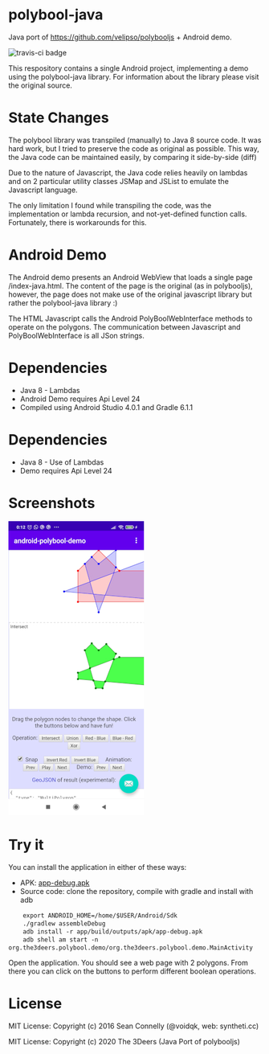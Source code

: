 polybool-java
=============

Java port of https://github.com/velipso/polybooljs + Android demo.

![travis-ci badge](https://travis-ci.org/the3deers/polybool-java.svg?branch=master)

This respository contains a single Android project, implementing a demo using the polybool-java library.
For information about the library please visit the original source.


State Changes
=============

The polybool library was transpiled (manually) to Java 8 source code.
It was hard work, but I tried to preserve the code as original as possible.
This way, the Java code can be maintained easily, by comparing it side-by-side (diff)

Due to the nature of Javascript, the Java code relies heavily on lambdas
and on 2 particular utility classes JSMap and JSList to emulate the Javascript language.

The only limitation I found while transpiling the code, was the implementation or lambda recursion,
and not-yet-defined function calls. Fortunately, there is workarounds for this.


Android Demo
============

The Android demo presents an Android WebView that loads a single page /index-java.html.
The content of the page is the original (as in polybooljs), however,
the page does not make use of the original javascript library
but rather the polybool-java library :)

The HTML Javascript calls the Android PolyBoolWebInterface methods to operate on the polygons.
The communication between Javascript and PolyBoolWebInterface is all JSon strings.


Dependencies
============

* Java 8 - Lambdas
* Android Demo requires Api Level 24
* Compiled using Android Studio 4.0.1 and Gradle 6.1.1


Dependencies
============

* Java 8 - Use of Lambdas
* Demo requires Api Level 24


Screenshots
===========

![Screenshot1](screenshots/screenshot1.jpg)


Try it
======

You can install the application in either of these ways:

  * APK: [app-debug.apk](app/build/outputs/apk/debug/app-debug.apk)
  * Source code: clone the repository, compile with gradle and install with adb

```
    export ANDROID_HOME=/home/$USER/Android/Sdk
    ./gradlew assembleDebug
    adb install -r app/build/outputs/apk/app-debug.apk
    adb shell am start -n org.the3deers.polybool.demo/org.the3deers.polybool.demo.MainActivity
```

Open the application. You should see a web page with 2 polygons.
From there you can click on the buttons to perform different boolean operations.



License
=======

MIT License:
Copyright (c) 2016 Sean Connelly (@voidqk, web: syntheti.cc)

MIT License:
Copyright (c) 2020 The 3Deers (Java Port of polybooljs)



